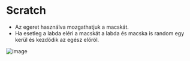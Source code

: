 # Scratch
- Az egeret használva mozgathatjuk a macskát.
- Ha esetleg a labda eléri a macskát a labda és macska is random egy kerül és kezdődik az egész előröl.

![image](https://user-images.githubusercontent.com/99283115/155857420-c4b495d5-15bd-4cb4-9cff-8e88f2a90df4.png)
